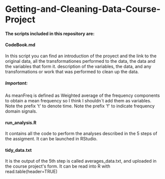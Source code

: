 # Getting-and-Cleaning-Data-Course-Project

#### The scripts included in this repository are:
#### CodeBook.md
In this script you can find an introduction of the proyect and the link to the original data, all the transformationes performed to the data, the data and the variables that form it. 
description of the variables, the data, and any transformations or work that was performed to clean up the data.

##### Important:      
As meanFreq is defined as Weighted average of the frequency components to obtain a mean frequency so I think I shouldn´t add them as variables. 
Note the prefix 't' to denote time.
Note the prefix 'f' to indicate frequency domain signals.
    
#### run_analysis.R
It contains all the code to perform the analyses described in the 5 steps of the assigment. It can be launched in RStudio.
#### tidy_data.txt
It is the output of the 5th step is called averages_data.txt, and uploaded in the course project's form. It can be read into R with read.table(header=TRUE) 
